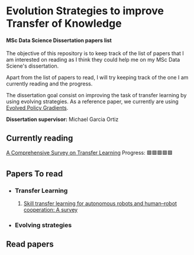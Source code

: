 # Evolution Strategies to improve Transfer of Knowledge

#### MSc Data Science Dissertation papers list

The objective of this repository is to keep track of the list of papers that I am interested on reading as I think they could help me on my MSc Data Sciene's dissertation.

Apart from the list of papers to read, I will try keeping track of the one I am currently reading and the progress.

The dissertation goal consist on improving the task of transfer learning by using evolving strategies. As a reference paper, we currently are using [Evolved Policy Gradients](https://arxiv.org/pdf/1802.04821.pdf).

**Dissertation supervisor:** Michael Garcia Ortiz

## Currently reading

[A Comprehensive Survey on Transfer Learning](PapersSummary/A_Comprehensive_Survey_on_Transfer_Learning.md) Progress: 🟩🟩🟩🟩🟩

## Papers To read

- ### Transfer Learning
  1. [Skill transfer learning for autonomous robots and human–robot cooperation: A survey](https://www.sciencedirect.com/science/article/abs/pii/S0921889019309972)
- ### Evolving strategies

## Read papers
